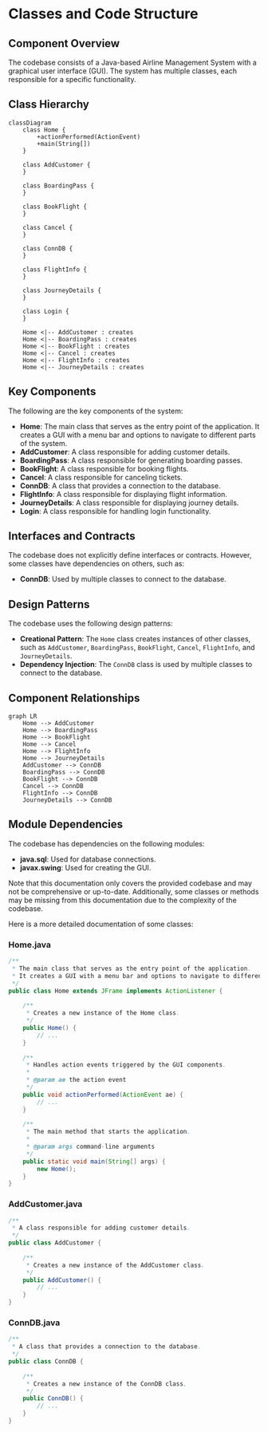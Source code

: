 # Classes and Code Structure

## Component Overview
The codebase consists of a Java-based Airline Management System with a graphical user interface (GUI). The system has multiple classes, each responsible for a specific functionality.

## Class Hierarchy
```mermaid
classDiagram
    class Home {
        +actionPerformed(ActionEvent)
        +main(String[])
    }
    
    class AddCustomer {
    }
    
    class BoardingPass {
    }
    
    class BookFlight {
    }
    
    class Cancel {
    }
    
    class ConnDB {
    }
    
    class FlightInfo {
    }
    
    class JourneyDetails {
    }
    
    class Login {
    }
    
    Home <|-- AddCustomer : creates
    Home <|-- BoardingPass : creates
    Home <|-- BookFlight : creates
    Home <|-- Cancel : creates
    Home <|-- FlightInfo : creates
    Home <|-- JourneyDetails : creates
```

## Key Components
The following are the key components of the system:

*   **Home**: The main class that serves as the entry point of the application. It creates a GUI with a menu bar and options to navigate to different parts of the system.
*   **AddCustomer**: A class responsible for adding customer details.
*   **BoardingPass**: A class responsible for generating boarding passes.
*   **BookFlight**: A class responsible for booking flights.
*   **Cancel**: A class responsible for canceling tickets.
*   **ConnDB**: A class that provides a connection to the database.
*   **FlightInfo**: A class responsible for displaying flight information.
*   **JourneyDetails**: A class responsible for displaying journey details.
*   **Login**: A class responsible for handling login functionality.

## Interfaces and Contracts
The codebase does not explicitly define interfaces or contracts. However, some classes have dependencies on others, such as:

*   **ConnDB**: Used by multiple classes to connect to the database.

## Design Patterns
The codebase uses the following design patterns:

*   **Creational Pattern**: The `Home` class creates instances of other classes, such as `AddCustomer`, `BoardingPass`, `BookFlight`, `Cancel`, `FlightInfo`, and `JourneyDetails`.
*   **Dependency Injection**: The `ConnDB` class is used by multiple classes to connect to the database.

## Component Relationships
```mermaid
graph LR
    Home --> AddCustomer
    Home --> BoardingPass
    Home --> BookFlight
    Home --> Cancel
    Home --> FlightInfo
    Home --> JourneyDetails
    AddCustomer --> ConnDB
    BoardingPass --> ConnDB
    BookFlight --> ConnDB
    Cancel --> ConnDB
    FlightInfo --> ConnDB
    JourneyDetails --> ConnDB
```

## Module Dependencies
The codebase has dependencies on the following modules:

*   **java.sql**: Used for database connections.
*   **javax.swing**: Used for creating the GUI.

Note that this documentation only covers the provided codebase and may not be comprehensive or up-to-date. Additionally, some classes or methods may be missing from this documentation due to the complexity of the codebase. 

Here is a more detailed documentation of some classes:

### Home.java
```java
/**
 * The main class that serves as the entry point of the application.
 * It creates a GUI with a menu bar and options to navigate to different parts of the system.
 */
public class Home extends JFrame implements ActionListener {
    
    /**
     * Creates a new instance of the Home class.
     */
    public Home() {
        // ...
    }
    
    /**
     * Handles action events triggered by the GUI components.
     * 
     * @param ae the action event
     */
    public void actionPerformed(ActionEvent ae) {
        // ...
    }
    
    /**
     * The main method that starts the application.
     * 
     * @param args command-line arguments
     */
    public static void main(String[] args) {
        new Home();
    }
}
```

### AddCustomer.java
```java
/**
 * A class responsible for adding customer details.
 */
public class AddCustomer {
    
    /**
     * Creates a new instance of the AddCustomer class.
     */
    public AddCustomer() {
        // ...
    }
}
```

### ConnDB.java
```java
/**
 * A class that provides a connection to the database.
 */
public class ConnDB {
    
    /**
     * Creates a new instance of the ConnDB class.
     */
    public ConnDB() {
        // ...
    }
}
```